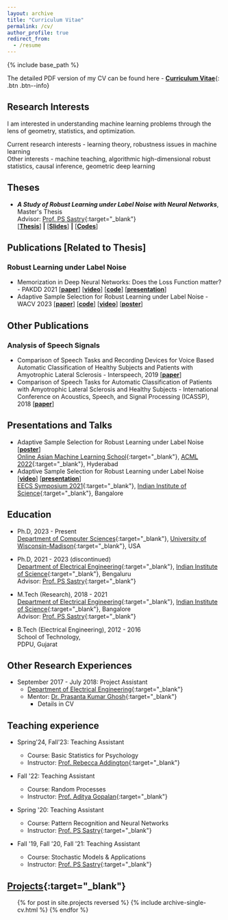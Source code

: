 ```yaml
---
layout: archive
title: "Curriculum Vitae"
permalink: /cv/
author_profile: true
redirect_from:
  - /resume
---
```


{% include base_path %}

The detailed PDF version of my CV can be found here - [__Curriculum Vitae__](\files\deep-patel-cv.pdf){: .btn .btn--info}

Research Interests
------
I am interested in understanding machine learning problems through the lens of geometry, statistics, and optimization.

Current research interests - learning theory, robustness issues in machine learning <br>
Other interests - machine teaching, algorithmic high-dimensional robust statistics, causal inference, geometric deep learning

<!-- [Publications](https://dbp1994.github.io/publications/){:target="_blank"}
------ -->

<!--  <ul>{% for post in site.publications reversed %}
    {% include archive-single-cv.html %}
  {% endfor %}</ul> -->

Theses
------
* **_A Study of Robust Learning under Label Noise with Neural Networks_**, Master's Thesis<br>
Advisor: [Prof. PS Sastry](http://www.ee.iisc.ac.in/faculty/sastry/index.php){:target="_blank"}<br>
\[[**Thesis**](\files\deep-patel-iisc-masters-thesis.pdf)\] **|** \[[**Slides**](\files\deep-masters-defense.pdf)\] **|** \[[**Codes**](https://github.com/dbp1994/masters_thesis_codes)\]

Publications \[Related to Thesis\]
------
### Robust Learning under Label Noise

* Memorization in Deep Neural Networks: Does the Loss Function matter? - PAKDD 2021 \[[**paper**](https://arxiv.org/abs/2107.09957)\] \[[**video**](https://youtu.be/6hkEC1IEJdo)\] \[[**code**](https://github.com/dbp1994/memorization-pakdd-2021)\] \[[**presentation**](\files\pakdd-role-of-loss.pdf)\]
* Adaptive Sample Selection for Robust Learning under Label Noise - WACV 2023 \[[**paper**](https://arxiv.org/abs/2106.15292)\] \[[**code**](https://github.com/dbp1994/bare-wacv-2023)\] \[[**video**](https://youtu.be/tLT5PlQYIA0)\] \[[**poster**](\files\bare-wacv-2023-poster.pdf)\]

Other Publications
------
### Analysis of Speech Signals

* Comparison of Speech Tasks and Recording Devices for Voice Based Automatic Classification of Healthy Subjects and Patients with Amyotrophic Lateral Sclerosis - Interspeech, 2019 \[[**paper**](https://www.isca-speech.org/archive/Interspeech_2019/abstracts/1285.html)\]
* Comparison of Speech Tasks for Automatic Classification of Patients with Amyotrophic Lateral Sclerosis and Healthy Subjects - International Conference on Acoustics, Speech, and Signal Processing (ICASSP), 2018 \[[**paper**](https://ieeexplore.ieee.org/document/8461836)\]

Presentations and Talks
------
* Adaptive Sample Selection for Robust Learning under Label Noise  \[[**poster**](\files\bare-wacv-2023-poster.pdf)\] <br>
[Online Asian Machine Learning School](https://www.acml-conf.org/2022/oamls.html){:target="_blank"},
 [ACML 2022](https://www.acml-conf.org/2022/index.html){:target="_blank"}, Hyderabad <br>
* Adaptive Sample Selection for Robust Learning under Label Noise \[[**video**](https://youtu.be/N4dpONCMyeg)\] \[[**presentation**](\files\deep-patel-eecs-symp-2021.pdf)\]<br>
 [EECS Symposium 2021](https://eecs.iisc.ac.in/EECS2021/){:target="_blank"},
 [Indian Institute of Science](https://www.iisc.ac.in/){:target="_blank"}, Bangalore <br>

Education
------

* Ph.D, 2023 - Present<br>
[Department of Computer Sciences](https://cs.wisc.edu){:target="_blank"},
[University of Wisconsin-Madison](https://wisc.edu){:target="_blank"}, USA<br>

* Ph.D, 2021 - 2023 (discontinued)<br>
[Department of Electrical Engineering](http://www.ee.iisc.ac.in){:target="_blank"},
[Indian Institute of Science](https://www.iisc.ac.in/){:target="_blank"}, Bengaluru<br>
Advisor: [Prof. PS Sastry](http://www.ee.iisc.ac.in/faculty/sastry/index.php){:target="_blank"}

* M.Tech (Research), 2018 - 2021 <br>
[Department of Electrical Engineering](http://www.ee.iisc.ac.in){:target="_blank"},
[Indian Institute of Science](https://www.iisc.ac.in/){:target="_blank"}, Bangalore<br>
Advisor: [Prof. PS Sastry](http://www.ee.iisc.ac.in/faculty/sastry/index.php){:target="_blank"}

* B.Tech (Electrical Engineering), 2012 - 2016 <br>
School of Technology, <br>
PDPU, Gujarat<br>

Other Research Experiences
------

* September 2017 - July 2018: Project Assistant
  * [Department of Electrical Engineering](http://www.ee.iisc.ac.in){:target="_blank"}
  * Mentor: [Dr. Prasanta Kumar Ghosh](http://www.ee.iisc.ac.in/faculty/prasantg/index.php){:target="_blank"}
    * Details in CV

Teaching experience
------

* Spring'24, Fall'23: Teaching Assistant
  * Course: Basic Statistics for Psychology
  * Instructor: [Prof. Rebecca Addington](https://psych.wisc.edu/staff/addington-rebecca/){:target="_blank"}

* Fall '22: Teaching Assistant
  * Course: Random Processes
  * Instructor: [Prof. Aditya Gopalan](https://ece.iisc.ac.in/~aditya/){:target="_blank"}

* Spring '20: Teaching Assistant
  * Course: Pattern Recognition and Neural Networks
  * Instructor: [Prof. PS Sastry](http://www.ee.iisc.ac.in/faculty/sastry/index.php){:target="_blank"}

* Fall '19, Fall '20, Fall '21: Teaching Assistant
  * Course: Stochastic Models & Applications
  * Instructor: [Prof. PS Sastry](http://www.ee.iisc.ac.in/faculty/sastry/index.php){:target="_blank"}


[Projects](https://dbp1994.github.io/projects/){:target="_blank"}
------

  <ul>{% for post in site.projects reversed %}
    {% include archive-single-cv.html %}
  {% endfor %}</ul>

<!-- Professional services
------
* Reviewer for [NeurIPS '20](https://neurips.cc/Conferences/2020)
-- >



<!-- Talks
======
  <ul>{% for post in site.talks %}
    {% include archive-single-talk-cv.html %}
  {% endfor %}</ul>
  
Teaching
======
  <ul>{% for post in site.teaching %}
    {% include archive-single-cv.html %}
  {% endfor %}</ul>
  
Service and leadership
======
* Currently signed in to 43 different slack teams
 -->
